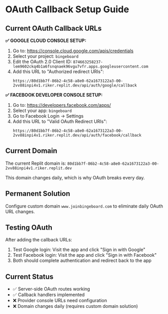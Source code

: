 # OAuth Callback Setup Guide

## Current OAuth Callback URLs

**✅ GOOGLE CLOUD CONSOLE SETUP:**
1. Go to: https://console.cloud.google.com/apis/credentials
2. Select your project: `bingeboard`
3. Edit the OAuth 2.0 Client ID: `874663258237-lem9602ckq4b1a6fsnqnaek96vgu7vfr.apps.googleusercontent.com`
4. Add this URL to "Authorized redirect URIs":
   ```
   https://80d1bb7f-86b2-4c58-a8e0-62a1673122a3-00-2vv88inpi4v1.riker.replit.dev/api/auth/google/callback
   ```

**✅ FACEBOOK DEVELOPER CONSOLE SETUP:**
1. Go to: https://developers.facebook.com/apps/
2. Select your app: `bingeboard`
3. Go to Facebook Login → Settings
4. Add this URL to "Valid OAuth Redirect URIs":
   ```
   https://80d1bb7f-86b2-4c58-a8e0-62a1673122a3-00-2vv88inpi4v1.riker.replit.dev/api/auth/facebook/callback
   ```

## Current Domain
The current Replit domain is: `80d1bb7f-86b2-4c58-a8e0-62a1673122a3-00-2vv88inpi4v1.riker.replit.dev`

This domain changes daily, which is why OAuth breaks every day.

## Permanent Solution
Configure custom domain `www.joinbingeboard.com` to eliminate daily OAuth URL changes.

## Testing OAuth
After adding the callback URLs:
1. Test Google login: Visit the app and click "Sign in with Google"
2. Test Facebook login: Visit the app and click "Sign in with Facebook"
3. Both should complete authentication and redirect back to the app

## Current Status
- ✅ Server-side OAuth routes working
- ✅ Callback handlers implemented
- ❌ Provider console URLs need configuration
- ❌ Domain changes daily (requires custom domain solution)